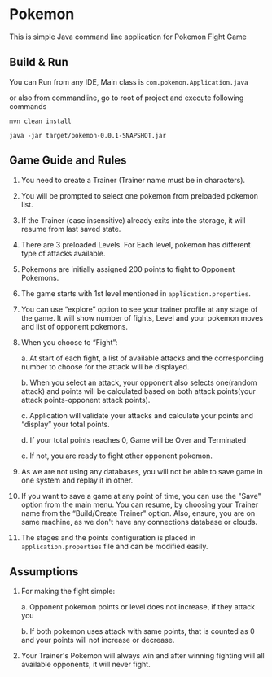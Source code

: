 # Pokemon
This is simple Java command line application for Pokemon Fight Game

## Build & Run

You can Run from any IDE, Main class is `com.pokemon.Application.java`

or also from commandline, go to root of project and execute following commands

`mvn clean install`

`java -jar target/pokemon-0.0.1-SNAPSHOT.jar`

## Game Guide and Rules

1.	You need to create a Trainer (Trainer name must be in characters).

2.  You will be prompted to select one pokemon from preloaded pokemon list.

3.	If the Trainer (case insensitive) already exits into the storage, it will resume from last saved state.

4.	There are 3 preloaded Levels. For Each level, pokemon has different type of attacks available.

5.  Pokemons are initially assigned 200 points to fight to Opponent Pokemons.

6.	The game starts with 1st level mentioned in `application.properties`. 

7.  You can use “explore” option to see your trainer profile at any stage of the game. It will show number of fights, Level and your pokemon moves and list of opponent pokemons.

8.	When you choose to “Fight”:

    a. At start of each fight, a list of available attacks and the corresponding number to choose for the attack will be displayed.

    b. When you select an attack, your opponent also selects one(random attack) and points will be calculated based on both attack points(your attack points-opponent attack points).

    c. Application will validate your attacks and calculate your points and “display” your total points.

    d. If your total points reaches 0, Game will be Over and Terminated

    e. If not, you are ready to fight other opponent pokemon.

9. As we are not using any databases, you will not be able to save game in one system and replay it in other.

10. If you want to save a game at any point of time, you can use the "Save" option from the main menu.  You can resume, by choosing your Trainer name from the “Build/Create Trainer" option. Also, ensure, you are on same machine, as we don't have any connections database or clouds. 

11.	The stages and the points configuration is placed in `application.properties` file and can be modified easily.

## Assumptions

1. For making the fight simple:

    a. Opponent pokemon points or level does not increase, if they attack you
  
    b. If both pokemon uses attack with same points, that is counted as 0 and your points will not increase or decrease.
    
2. Your Trainer's Pokemon will always win and after winning fighting will all available opponents, it will never fight. 
